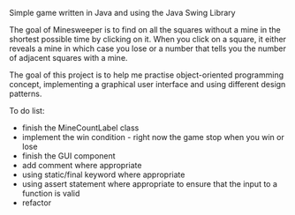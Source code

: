 Simple game written in Java and using the Java Swing Library 

The goal of Minesweeper is to find on all the squares without a mine in the shortest possible time by clicking on it. When you click on a square, it either reveals a mine in which case you lose or a number that tells you the number of adjacent squares with a mine. 

The goal of this project is to help me practise object-oriented programming concept, implementing a graphical user interface 
and using different design patterns.  

To do list: 
- finish the MineCountLabel class
- implement the win condition - right now the game stop when you win or lose
- finish the GUI component
- add comment where appropriate
- using static/final keyword where appropriate 
- using assert statement where appropriate to ensure that the input to a function is valid
- refactor

